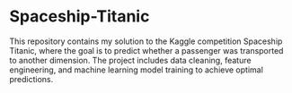 # Spaceship-Titanic
This repository contains my solution to the Kaggle competition Spaceship Titanic, where the goal is to predict whether a passenger was transported to another dimension. The project includes data cleaning, feature engineering, and machine learning model training to achieve optimal predictions.
